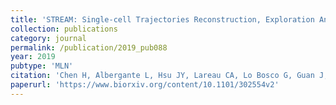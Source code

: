 ```yaml
---
title: 'STREAM: Single-cell Trajectories Reconstruction, Exploration And Mapping of omics data'
collection: publications
category: journal
permalink: /publication/2019_pub088
year: 2019
pubtype: 'MLN'
citation: 'Chen H, Albergante L, Hsu JY, Lareau CA, Lo Bosco G, Guan J, Zhou S, Gorban AN, Bauer DE, Aryee MJ, Langenau DM,  Zinovyev A, Buenrostro JD,  Yuan G-C, Pinello L. <a href="https://www.biorxiv.org/content/10.1101/302554v2">STREAM: Single-cell Trajectories Reconstruction, Exploration And Mapping of omics data</a>. 2019. <i>Nature Communications</i>, accepted'
paperurl: 'https://www.biorxiv.org/content/10.1101/302554v2'
---
```


